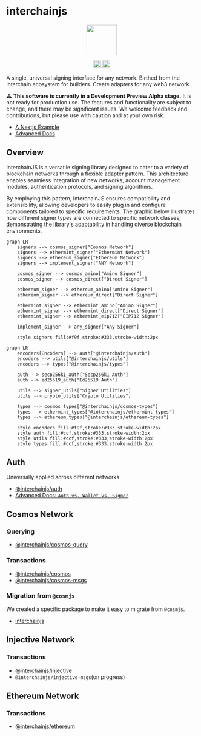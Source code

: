 # interchainjs

<p align="center">
  <img src="https://user-images.githubusercontent.com/545047/188804067-28e67e5e-0214-4449-ab04-2e0c564a6885.svg" width="80">
</p>


<p align="center" width="100%">
  <!-- <a href="https://github.com/cosmology-tech/interchainjs/actions/workflows/run-tests.yaml">
    <img height="20" src="https://github.com/cosmology-tech/interchainjs/actions/workflows/run-tests.yaml/badge.svg" />
  </a> -->
   <a href="https://github.com/cosmology-tech/interchainjs/blob/main/LICENSE-MIT"><img height="20" src="https://img.shields.io/badge/license-MIT-blue.svg"></a>
   <a href="https://github.com/cosmology-tech/interchainjs/blob/main/LICENSE-Apache"><img height="20" src="https://img.shields.io/badge/license-Apache-blue.svg"></a>
</p>


A single, universal signing interface for any network. Birthed from the interchain ecosystem for builders. Create adapters for any web3 network.

⚠️ **This software is currently in a Development Preview Alpha stage.** It is not ready for production use. The features and functionality are subject to change, and there may be significant issues. We welcome feedback and contributions, but please use with caution and at your own risk.

- [A Nextjs Example](https://github.com/cosmology-tech/interchainjs-example)
- [Advanced Docs](/docs/)

## Overview

InterchainJS is a versatile signing library designed to cater to a variety of blockchain networks through a flexible adapter pattern. This architecture enables seamless integration of new networks, account management modules, authentication protocols, and signing algorithms.

By employing this pattern, InterchainJS ensures compatibility and extensibility, allowing developers to easily plug in and configure components tailored to specific requirements. The graphic below illustrates how different signer types are connected to specific network classes, demonstrating the library's adaptability in handling diverse blockchain environments.

```mermaid
graph LR
    signers --> cosmos_signer["Cosmos Network"]
    signers --> ethermint_signer["Ethermint Network"]
    signers --> ethereum_signer["Ethereum Network"]
    signers --> implement_signer["ANY Network"]
    
    cosmos_signer --> cosmos_amino["Amino Signer"]
    cosmos_signer --> cosmos_direct["Direct Signer"]
    
    ethereum_signer --> ethereum_amino["Amino Signer"]
    ethereum_signer --> ethereum_direct["Direct Signer"]
    
    ethermint_signer --> ethermint_amino["Amino Signer"]
    ethermint_signer --> ethermint_direct["Direct Signer"]
    ethermint_signer --> ethermint_eip712["EIP712 Signer"]
    
    implement_signer --> any_signer["Any Signer"]
    
    style signers fill:#f9f,stroke:#333,stroke-width:2px
```

```mermaid
graph LR
    encoders[Encoders] --> auth["@interchainjs/auth"]
    encoders --> utils["@interchainjs/utils"]
    encoders --> types["@interchainjs/types"]

    auth --> secp256k1_auth["Secp256k1 Auth"]
    auth --> ed25519_auth["Ed25519 Auth"]

    utils --> signer_utils["Signer Utilities"]
    utils --> crypto_utils["Crypto Utilities"]

    types --> cosmos_types["@interchainjs/cosmos-types"]
    types --> ethermint_types["@interchainjs/ethermint-types"]
    types --> ethereum_types["@interchainjs/ethereum-types"]

    style encoders fill:#f9f,stroke:#333,stroke-width:2px
    style auth fill:#ccf,stroke:#333,stroke-width:2px
    style utils fill:#ccf,stroke:#333,stroke-width:2px
    style types fill:#ccf,stroke:#333,stroke-width:2px
```

## Auth

Universally applied across different networks

- [@interchainjs/auth](/packages/auth/README.md)
- [Advanced Docs: `Auth vs. Wallet vs. Signer`](/docs/auth-wallet-signer.md)

## Cosmos Network

### Querying

- [@interchainjs/cosmos-query](/networks/cosmos-query/README.md)
  
### Transactions

- [@interchainjs/cosmos](/networks/cosmos/README.md)
- [@interchainjs/cosmos-msgs](/networks/cosmos-msgs/README.md)

### Migration from `@cosmjs`

We created a specific package to make it easy to migrate from `@cosmjs`.

- [interchainjs](/networks/cosmjs/README.md)

## Injective Network

### Transactions

- [@interchainjs/injective](/networks/injective/README.md)
- `@interchainjs/injective-msgs`(on progress)

## Ethereum Network

### Transactions

- [@interchainjs/ethereum](/networks/ethereum/README.md)
